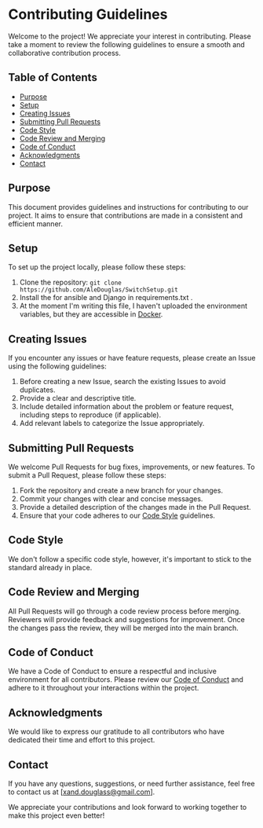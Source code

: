 # Contributing Guidelines

Welcome to the project! We appreciate your interest in contributing. Please take a moment to review the following guidelines to ensure a smooth and collaborative contribution process.

## Table of Contents

- [Purpose](#purpose)
- [Setup](#setup)
- [Creating Issues](#creating-issues)
- [Submitting Pull Requests](#submitting-pull-requests)
- [Code Style](#code-style)
- [Code Review and Merging](#code-review-and-merging)
- [Code of Conduct](#code-of-conduct)
- [Acknowledgments](#acknowledgments)
- [Contact](#contact)

## Purpose

This document provides guidelines and instructions for contributing to our project. It aims to ensure that contributions are made in a consistent and efficient manner.

## Setup

To set up the project locally, please follow these steps:

1. Clone the repository: `git clone https://github.com/AleDouglas/SwitchSetup.git`
2. Install the for ansible and Django in requirements.txt .
3. At the moment I'm writing this file, I haven't uploaded the environment variables, but they are accessible in [Docker](https://hub.docker.com/r/xandouglas/switchsetup).
## Creating Issues

If you encounter any issues or have feature requests, please create an Issue using the following guidelines:

1. Before creating a new Issue, search the existing Issues to avoid duplicates.
2. Provide a clear and descriptive title.
3. Include detailed information about the problem or feature request, including steps to reproduce (if applicable).
4. Add relevant labels to categorize the Issue appropriately.

## Submitting Pull Requests

We welcome Pull Requests for bug fixes, improvements, or new features. To submit a Pull Request, please follow these steps:

1. Fork the repository and create a new branch for your changes.
2. Commit your changes with clear and concise messages.
3. Provide a detailed description of the changes made in the Pull Request.
4. Ensure that your code adheres to our [Code Style](#code-style) guidelines.

## Code Style

We don't follow a specific code style, however, it's important to stick to the standard already in place.

## Code Review and Merging

All Pull Requests will go through a code review process before merging. Reviewers will provide feedback and suggestions for improvement. Once the changes pass the review, they will be merged into the main branch.

## Code of Conduct

We have a Code of Conduct to ensure a respectful and inclusive environment for all contributors. Please review our [Code of Conduct](https://docs.github.com/en/site-policy/github-terms/github-community-code-of-conduct) and adhere to it throughout your interactions within the project.

## Acknowledgments

We would like to express our gratitude to all contributors who have dedicated their time and effort to this project.

## Contact

If you have any questions, suggestions, or need further assistance, feel free to contact us at [xand.douglass@gmail.com].

We appreciate your contributions and look forward to working together to make this project even better!
